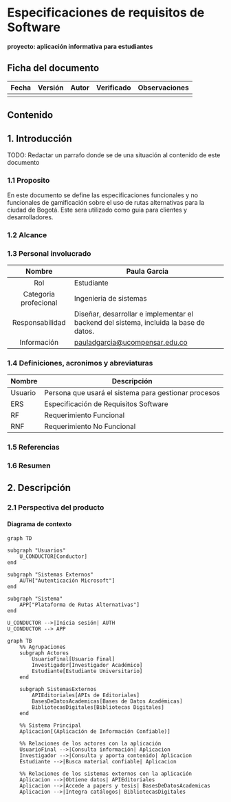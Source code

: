 # Especificaciones de requisitos de Software 

**proyecto: aplicación informativa para estudiantes**

## Ficha del documento

| Fecha | Versión | Autor | Verificado | Observaciones |
|:-----:|---------|-------|------------|---------------|
|       |         |       |            |               |

## Contenido

## 1. Introducción 

TODO: Redactar un parrafo donde se de una situación al contenido de este documento 

### 1.1 Proposito 

En este documento se define las especificaciones funcionales y no funcionales de gamificación sobre el uso de rutas alternativas para la ciudad de Bogotá. Este sera utilizado como guia para clientes y desarrolladores. 

### 1.2 Alcance 

### 1.3 Personal involucrado

|         Nombre         | Paula Garcia                                                                          |
|:----------------------:|---------------------------------------------------------------------------------------|
| Rol                    | Estudiante                                                                            |
| Categoria profecional  | Ingenieria de sistemas                                                                |
| Responsabilidad        | Diseñar, desarrollar e implementar el backend del sistema, incluida la base de datos. |
| Información            | pauladgarcia@ucompensar.edu.co                                                        |

### 1.4 Definiciones, acronimos y abreviaturas 

| Nombre  | Descripción                                          |
|---------|------------------------------------------------------|
| Usuario | Persona que usará el sistema para gestionar procesos |
| ERS     | Especificación de Requisitos Software                |
| RF      | Requerimiento Funcional                              |
| RNF     | Requerimiento No Funcional                           |


### 1.5 Referencias 

### 1.6 Resumen 

## 2. Descripción 

### 2.1 Perspectiva del producto 

#### Diagrama de contexto 
```mermaid
graph TD
 
subgraph "Usuarios"
    U_CONDUCTOR[Conductor]
end
 
subgraph "Sistemas Externos"
    AUTH["Autenticación Microsoft"]
end
 
subgraph "Sistema"
    APP["Plataforma de Rutas Alternativas"]
end
 
U_CONDUCTOR -->|Inicia sesión| AUTH
U_CONDUCTOR --> APP

```
``` mermaid
graph TB
    %% Agrupaciones
    subgraph Actores
        UsuarioFinal[Usuario Final]
        Investigador[Investigador Académico]
        Estudiante[Estudiante Universitario]
    end

    subgraph SistemasExternos
        APIEditoriales[APIs de Editoriales]
        BasesDeDatosAcademicas[Bases de Datos Académicas]
        BibliotecasDigitales[Bibliotecas Digitales]
    end

    %% Sistema Principal
    Aplicacion[(Aplicación de Información Confiable)]

    %% Relaciones de los actores con la aplicación
    UsuarioFinal -->|Consulta información| Aplicacion
    Investigador -->|Consulta y aporta contenido| Aplicacion
    Estudiante -->|Busca material confiable| Aplicacion

    %% Relaciones de los sistemas externos con la aplicación
    Aplicacion -->|Obtiene datos| APIEditoriales
    Aplicacion -->|Accede a papers y tesis| BasesDeDatosAcademicas
    Aplicacion -->|Integra catálogos| BibliotecasDigitales
```



